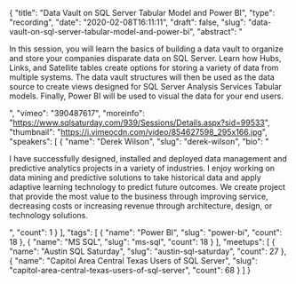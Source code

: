 {
  "title": "Data Vault on SQL Server Tabular Model and Power BI",
  "type": "recording",
  "date": "2020-02-08T16:11:11",
  "draft": false,
  "slug": "data-vault-on-sql-server-tabular-model-and-power-bi",
  "abstract": "<p>In this session, you will learn the basics of building a data vault to organize and store your companies disparate data on SQL Server.  Learn how Hubs, Links, and Satellite tables create options for storing a variety of data from multiple systems.  The data vault structures will then be used as the data source to create views designed for SQL Server Analysis Services Tabular models.  Finally, Power BI will be used to visual the data for your end users.</p>",
  "vimeo": "390487617",
  "moreinfo": "https://www.sqlsaturday.com/939/Sessions/Details.aspx?sid=99533",
  "thumbnail": "https://i.vimeocdn.com/video/854627598_295x166.jpg",
  "speakers": [
    {
      "name": "Derek Wilson",
      "slug": "derek-wilson",
      "bio": "<p>I have successfully designed, installed and deployed data management and predictive analytics projects in a variety of industries. I enjoy working on data mining and predictive solutions to take historical data and apply adaptive learning technology to predict future outcomes. We create project that provide the most value to the business through improving service, decreasing costs or increasing revenue through architecture, design, or technology solutions.</p>",
      "count": 1
    }
  ],
  "tags": [
    {
      "name": "Power BI",
      "slug": "power-bi",
      "count": 18
    },
    {
      "name": "MS SQL",
      "slug": "ms-sql",
      "count": 18
    }
  ],
  "meetups": [
    {
      "name": "Austin SQL Saturday",
      "slug": "austin-sql-saturday",
      "count": 27
    },
    {
      "name": "Capitol Area Central Texas Users of SQL Server",
      "slug": "capitol-area-central-texas-users-of-sql-server",
      "count": 68
    }
  ]
}